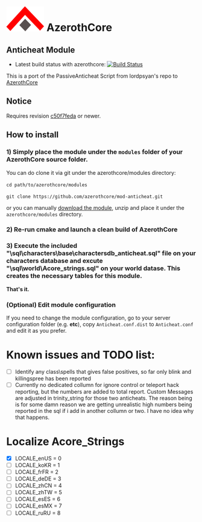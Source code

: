 # ![logo](https://raw.githubusercontent.com/azerothcore/azerothcore.github.io/master/images/logo-github.png) AzerothCore
## Anticheat Module
- Latest build status with azerothcore: [![Build Status](https://github.com/azerothcore/mod-anticheat/workflows/core-build/badge.svg?branch=master&event=push)](https://github.com/azerothcore/mod-anticheat)

This is a port of the PassiveAnticheat Script from lordpsyan's repo to [AzerothCore](http://www.azerothcore.org)

## Notice

Requires revision [c50f7feda](https://github.com/azerothcore/azerothcore-wotlk/commit/c50f7feda0ee360f7bcca7f004bf6fb22abde533) or newer.

## How to install

### 1) Simply place the module under the `modules` folder of your AzerothCore source folder.

You can do clone it via git under the azerothcore/modules directory:

`cd path/to/azerothcore/modules`

`git clone https://github.com/azerothcore/mod-anticheat.git`

or you can manually [download the module](https://github.com/azerothcore/mod-anticheat/archive/master.zip), unzip and place it under the `azerothcore/modules` directory.

### 2) Re-run cmake and launch a clean build of AzerothCore

### 3) Execute the included "\sql\characters\base\charactersdb_anticheat.sql" file on your characters database and excute  "\sql\world\Acore_strings.sql" on your world datase. This creates the necessary tables for this module.

**That's it.**

### (Optional) Edit module configuration

If you need to change the module configuration, go to your server configuration folder (e.g. **etc**), copy `Anticheat.conf.dist` to `Anticheat.conf` and edit it as you prefer.

# Known issues and TODO list:

- [ ] Identify any class\spells that gives false positives, so far only blink and killingspree has been reported
- [ ] Currently no dedicated collumn for ignore control or teleport hack reporting, but the numbers are added to total report. Custom Messages are adjusted in trinity_string for those two anticheats. The reason being is for some damn reason we are getting unrealistic high numbers being reported in the sql if i add in another collumn or two. I have no idea why that happens.

# Localize Acore_Strings
- [x] LOCALE_enUS = 0
- [ ] LOCALE_koKR = 1
- [ ] LOCALE_frFR = 2
- [ ] LOCALE_deDE = 3
- [ ] LOCALE_zhCN = 4
- [ ] LOCALE_zhTW = 5
- [ ] LOCALE_esES = 6
- [ ] LOCALE_esMX = 7
- [ ] LOCALE_ruRU = 8
